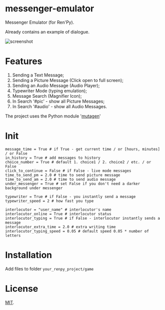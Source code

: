 # messenger-emulator
Messenger Emulator (for Ren'Py).
 
Already contains an example of dialogue.

![screenshot](https://pp.userapi.com/c849528/v849528789/c7282/fZSuh5rjNAI.jpg)

# Features
  1. Sending a Text Message;
  2. Sending a Picture Message (Click open to full screen);
  3. Sending an Audio Message (Audio Player);
  4. Typewriter Mode (typing emulation);
  5. Message Search (Magnifier Icon);
  6. In Search '#pic' - show all Picture Messages;
  7. In Search '#audio' - show all Audio Messages.

The project uses the Python module '[mutagen](https://pypi.org/project/mutagen/)'


 # Init
```
message_time = True # if True - get current time / or [hours, minutes] / or False
in_history = True # add messages to history
choice_number = True # default 1. choice1 / 2. choice2 / etc. / or False
click_to_continue = False # if False - live mode messages
time_to_send_pm = 2.0 # time to send picture message
time_to_send_am = 2.0 # time to send audio message
under_messenger = True # set False if you don't need a darker background under messenger

typewriter = True # if False - you instantly send a message
typewriter_speed = 2 # how fast you type

interlocutor = "user_name" # interlocutor's name
interlocutor_online = True # interlocutor status
interlocutor_typing = True # if False - interlocutor instantly sends a message
interlocutor_extra_time = 2.0 # extra writing time
interlocutor_typing_speed = 0.05 # default speed 0.05 * number of letters

```

# Installation
Add files to folder ```your_renpy_project/game```

# License
[MIT](https://github.com/sDextra/messenger-emulator/blob/master/LICENSE/).
